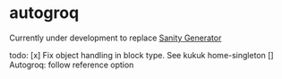 # autogroq

Currently under development to replace [Sanity Generator](https://github.com/niklas-may/sanity-generator)

todo:
 [x] Fix object handling in block type. See kukuk home-singleton
 [] Autogroq: follow reference option